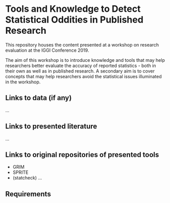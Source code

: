 # Tools and Knowledge to Detect Statistical Oddities in Published Research

This repository houses the content presented at a workshop on research evaluation at the IGGI Conference 2019. 

The aim of this workshop is to introduce knowledge and tools that may help researchers better evaluate the accuracy of reported statistics - both in their own as well as in published research. A secondary aim is to cover concepts that may help researchers avoid the statistical issues illuminated in the workshop.

## Links to data (if any)
...

## Links to presented literature
...

## Links to original repositories of presented tools

- GRIM
- SPRITE
- (statcheck)
...

## Requirements

